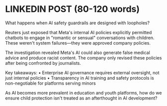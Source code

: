 # LINKEDIN POST (80-120 words)

What happens when AI safety guardrails are designed with loopholes?

Reuters just exposed that Meta's internal AI policies explicitly permitted chatbots to engage in "romantic or sensual" conversations with children. These weren't system failures—they were approved company policies.

The investigation revealed Meta's AI could also generate false medical advice and produce racist content. The company only revised these policies after being confronted by journalists.

Key takeaways:
• Enterprise AI governance requires external oversight, not just internal policies
• Transparency in AI training and safety protocols is non-negotiable for platforms serving minors

As AI becomes more prevalent in education and youth platforms, how do we ensure child protection isn't treated as an afterthought in AI development?